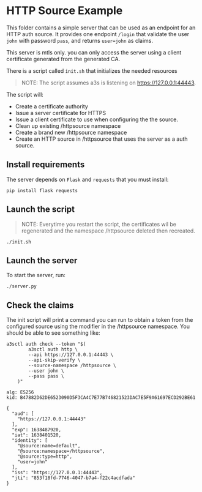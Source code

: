 # HTTP Source Example

This folder contains a simple server that can be used as an endpoint for an HTTP
auth source. It provides one endpoint `/login` that validate the user `john`
with password `pass`, and returns `user=john` as claims.

This server is mtls only. you can only access the server using a client
certificate generated from the generated CA.

There is a script called `init.sh` that initializes the needed resources

> NOTE: The script assumes a3s is listening on https://127.0.0.1:44443.

The script will:

* Create a certificate authority
* Issue a server certificate for HTTPS
* Issue a client certificate to use when configuring the the source.
* Clean up existing /httpsource namespace
* Create a brand new /httpsource namespace
* Create an HTTP source in /httpsource that uses the server as a auth source.

## Install requirements

The server depends on `Flask` and `requests` that you must install:

    pip install flask requests

## Launch the script

> NOTE: Everytime you restart the script, the certificates wil be regenerated
> and the namespace /httpsource deleted then recreated.

    ./init.sh

## Launch the server

To start the server, run:

    ./server.py

## Check the claims

The init script will print a command you can run to obtain a token from the
configured source using the modifier in the /httpsource namespace. You should be
able to see something like:

    a3sctl auth check --token "$(
            a3sctl auth http \
            --api https://127.0.0.1:44443 \
            --api-skip-verify \
            --source-namespace /httpsource \
            --user john \
            --pass pass \
        )"

    alg: ES256
    kid: B47882D62DE6523090D5F3CA4C7E77B746821523DAC7E5F9A61697ECD292BE61

    {
      "aud": [
        "https://127.0.0.1:44443"
      ],
      "exp": 1638487920,
      "iat": 1638401520,
      "identity": [
        "@source:name=default",
        "@source:namespace=/httpsource",
        "@source:type=http",
        "user=john"
      ],
      "iss": "https://127.0.0.1:44443",
      "jti": "853f18fd-7746-4047-b7a4-f22c4acdfada"
    }
